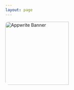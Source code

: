 ```yaml
---
layout: page
---
```


<script setup>
import {
  VPTeamPage,
  VPTeamPageTitle,
  VPTeamMembers
} from 'vitepress/theme';

const members = [
  {
    avatar: 'https://pbs.twimg.com/profile_images/1635742650090283013/9qflRryB_400x400.jpg',
    name: 'Mickaël Alves',
    title: 'Créateur',
    links: [
      { icon: 'twitter', link: 'https://twitter.com/CruuzAzul' },
      { icon: 'github', link: 'https://github.com/CruuzAzul' }
    ]
  },
{
    avatar: 'https://pbs.twimg.com/profile_images/1522619252267753473/uKOozDft_400x400.jpg',
    name: 'Lucas Audart',
    title: 'Créateur',
    links: [
      { icon: 'twitter', link: 'https://twitter.com/Slocalyy' },
      { icon: 'github', link: 'https://github.com/Slocaly' }
    ]
  },
]
</script>

<VPTeamPage>
  <VPTeamPageTitle>
    <template #title>
      Créateurs
    </template>
    <template #lead>
      Le développement de ce workshop a été réalisé par deux Appwrite Heroes 🦸🏼‍♂️
    </template>
  </VPTeamPageTitle>
  <img src="https://pbs.twimg.com/media/FrXROJMWwBsAALU?format=jpg&name=4096x4096" alt="Appwrite Banner" class="VPTeamPageBanner" />
  <VPTeamMembers
    :members="members"
  />
</VPTeamPage>

<style>
  .VPTeamPageTitle .title {
    font-weight: 900;
    text-transform: uppercase;
  }

  .VPTeamPageTitle .lead {
    max-width: unset;
  }

  .VPTeamPageBanner {
    min-width: 60%;
    max-width: 90%;
    height: 200px;
    object-fit: cover;
    object-position: center;
    border-radius: 10px;
    margin: auto auto 3rem;
  }
</style>
